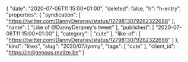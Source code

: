{
  "date": "2020-07-06T11:15:00+01:00",
  "deleted": false,
  "h": "h-entry",
  "properties": {
    "syndication": [
      "https://twitter.com/DannyDeraney/status/1279813079262322688"
    ],
    "name": [
      "Like of @DannyDeraney's tweet"
    ],
    "published": [
      "2020-07-06T11:15:00+01:00"
    ],
    "category": [
      "cute"
    ],
    "like-of": [
      "https://twitter.com/DannyDeraney/status/1279813079262322688"
    ]
  },
  "kind": "likes",
  "slug": "2020/07/iynmy",
  "tags": [
    "cute"
  ],
  "client_id": "https://indigenous.realize.be"
}
